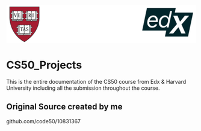 ![alt text](https://github.com/NevzatTalay/CS50_Projects/blob/main/CaptionImage.png?raw=true) 
# CS50_Projects
This is the entire documentation of the CS50 course from Edx &amp; Harvard University including all the submission throughout the course.

## Original Source created by me
github.com/code50/10831367
